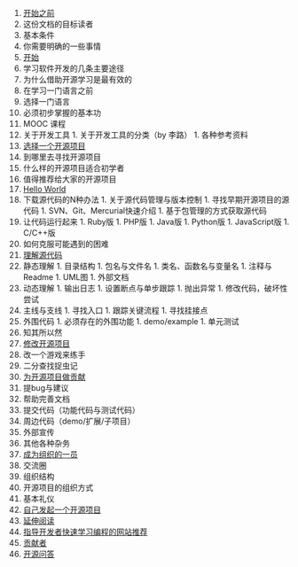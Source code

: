 1. [开始之前](Before-start.md)
  1. 这份文档的目标读者
  1. 基本条件
  1. 你需要明确的一些事情
1. [开始](Start.md)
  1. 学习软件开发的几条主要途径
  1. 为什么借助开源学习是最有效的
  1. 在学习一门语言之前
  1. 选择一门语言
  1. 必须初步掌握的基本功
  1. MOOC 课程
  1. 关于开发工具
    1. 关于开发工具的分类（by 李路）
    1. 各种参考资料
1. [选择一个开源项目](Select-an-open-source-project.md)
  1. 到哪里去寻找开源项目
  1. 什么样的开源项目适合初学者
  1. 值得推荐给大家的开源项目
1. [Hello World](Hello-world.md)
  1. 下载源代码的N种办法
    1. 关于源代码管理与版本控制
    1. 寻找早期开源项目的源代码
    1. SVN、Git、Mercurial快速介绍
    1. 基于包管理的方式获取源代码
  1. 让代码运行起来
    1. Ruby版
    1. PHP版
    1. Java版
    1. Python版
    1. JavaScript版
    1. C/C++版
  1. 如何克服可能遇到的困难
1. [理解源代码](Understanding-the-source-code.md)
  1. 静态理解
    1. 目录结构
    1. 包名与文件名
    1. 类名、函数名与变量名
    1. 注释与Readme
    1. UML图
    1. 外部文档
  1. 动态理解
    1. 输出日志
    1. 设置断点与单步跟踪
    1. 抛出异常
    1. 修改代码，破坏性尝试
  1. 主线与支线
    1. 寻找入口
    1. 跟踪关键流程
    1. 寻找挂接点
  1. 外围代码
    1. 必须存在的外围功能
    1. demo/example
    1. 单元测试
  1. 知其所以然
1. [修改开源项目](Modify-the-open-source-project.md)
  1. 改一个游戏来练手
  1. 二分查找捉虫记
1. [为开源项目做贡献](Contribute-to-an-open-source-project.md)
  1. 提bug与建议
  1. 帮助完善文档
  1. 提交代码（功能代码与测试代码）
  1. 周边代码（demo/扩展/子项目）
  1. 外部宣传
  1. 其他各种杂务
1. [成为组织的一员](Join-the-group.md)
  1. 交流圈
  1. 组织结构
  1. 开源项目的组织方式
  1. 基本礼仪
1. [自己发起一个开源项目](Create-an-open-source-project.md)
1. [延伸阅读](Read-more.md)
  1. [指导开发者快速学习编程的网站推荐](Useful-Websites-to-Learn-How-to-Code-Quickly.md)
1. [贡献者](Contributor.md)
1. [开源问答](FAQ.md)

